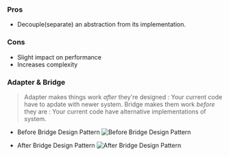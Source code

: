 
### Pros ###
- Decouple(separate) an abstraction from its implementation.
### Cons ###
- Slight impact on performance
- Increases complexity

### Adapter & Bridge ###
> Adapter makes things work _after_ they're designed : Your current code have to apdate with newer system.
> Bridge makes them work _before_ they are : Your current code have alternative implementations of system.

- Before Bridge Design Pattern
![Before Bridge Design Pattern](https://www.java2blog.com/wp-content/uploads/2012/09/BeforeApplyingBridgeDesignPattern.gif)

- After Bridge Design Pattern
![After Bridge Design Pattern](https://www.java2blog.com/wp-content/uploads/2012/09/AfterApplyingBridgeDesignPattern.gif)